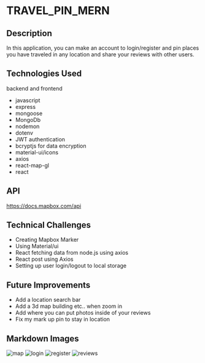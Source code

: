 # TRAVEL_PIN_MERN


## Description
In this application, you can make an account to login/register and pin places you have traveled in any location and 
share your reviews with other users.

## Technologies Used

backend and frontend
- javascript
- express
- mongoose
- MongoDb
- nodemon
- dotenv
- JWT authentication
- bcryptjs for data encryption
- material-ui/icons
- axios
- react-map-gl
- react


## API
https://docs.mapbox.com/api



## Technical Challenges
- Creating Mapbox Marker
- Using Material/ui
- React fetching data from node.js using axios
- React post using Axios
- Setting up user login/logout to local storage





## Future Improvements
- Add a location search bar
- Add a 3d map building etc.. when zoom in
- Add where you can put photos inside of your reviews
- Fix my mark up pin to stay in location



## Markdown Images

![map](https://user-images.githubusercontent.com/101546162/201755967-22506e25-a32f-4de3-83d0-35c8e1908ff2.PNG)
![login](https://user-images.githubusercontent.com/101546162/201756322-3106b562-127a-4a18-a660-3dd0cfa5fc81.PNG)
![register](https://user-images.githubusercontent.com/101546162/201756340-17323fbb-14e6-4629-8819-55aa8c1c311d.PNG)
![reviews](https://user-images.githubusercontent.com/101546162/201756359-f0fdccf6-8fbd-4654-86dd-2f8bc7f0c6e8.PNG)

